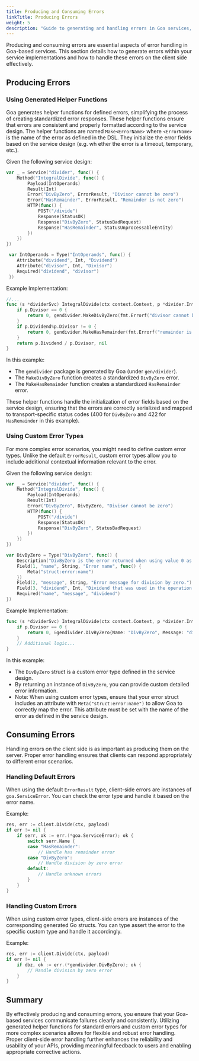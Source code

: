 ```yaml
---
title: Producing and Consuming Errors
linkTitle: Producing Errors
weight: 5
description: "Guide to generating and handling errors in Goa services, including using generated helper functions and handling errors on the client side."
---
```


Producing and consuming errors are essential aspects of error handling in
Goa-based services. This section details how to generate errors within your
service implementations and how to handle these errors on the client side
effectively.

## Producing Errors

### Using Generated Helper Functions

Goa generates helper functions for defined errors, simplifying the process of
creating standardized error responses. These helper functions ensure that errors
are consistent and properly formatted according to the service design.  The
helper functions are named `Make<ErrorName>` where `<ErrorName>` is the name of
the error as defined in the DSL. They initialize the error fields based on the
service design (e.g. wh ether the error is a timeout, temporary, etc.).

Given the following service design:

```go
var _ = Service("divider", func() {
    Method("IntegralDivide", func() {
        Payload(IntOperands)
        Result(Int)
        Error("DivByZero", ErrorResult, "Divisor cannot be zero")
        Error("HasRemainder", ErrorResult, "Remainder is not zero")
        HTTP(func() {
            POST("/divide")
            Response(StatusOK)
            Response("DivByZero", StatusBadRequest)
            Response("HasRemainder", StatusUnprocessableEntity)
        })
    })
})

 var IntOperands = Type("IntOperands", func() {
    Attribute("dividend", Int, "Dividend")
    Attribute("divisor", Int, "Divisor")
    Required("dividend", "divisor")
 })
```

Example Implementation:

```go
//...
func (s *dividerSvc) IntegralDivide(ctx context.Context, p *divider.IntOperands) (int, error) {
    if p.Divisor == 0 {
        return 0, gendivider.MakeDivByZero(fmt.Errorf("divisor cannot be zero"))
    }
    if p.Dividend%p.Divisor != 0 {
        return 0, gendivider.MakeHasRemainder(fmt.Errorf("remainder is %d", p.Dividend%p.Divisor))
    }
    return p.Dividend / p.Divisor, nil
}
```

In this example:

- The `gendivider` package is generated by Goa (under `gen/divider`).
- The `MakeDivByZero` function creates a standardized `DivByZero` error.
- The `MakeHasRemainder` function creates a standardized `HasRemainder` error.

These helper functions handle the initialization of error fields based on the
service design, ensuring that the errors are correctly serialized and mapped to
transport-specific status codes (400 for `DivByZero` and 422 for
`HasRemainder` in this example).

### Using Custom Error Types

For more complex error scenarios, you might need to define custom error types.
Unlike the default `ErrorResult`, custom error types allow you to include
additional contextual information relevant to the error.

Given the following service design:

```go
var _ = Service("divider", func() {
    Method("IntegralDivide", func() {
        Payload(IntOperands)
        Result(Int)
        Error("DivByZero", DivByZero, "Divisor cannot be zero")
        HTTP(func() {
            POST("/divide")
            Response(StatusOK)
            Response("DivByZero", StatusBadRequest)
        })
    })
})

var DivByZero = Type("DivByZero", func() {
    Description("DivByZero is the error returned when using value 0 as divisor.")
    Field(1, "name", String, "Error name", func() {
        Meta("struct:error:name")
    })
    Field(2, "message", String, "Error message for division by zero.")
    Field(3, "dividend", Int, "Dividend that was used in the operation.")
    Required("name", "message", "dividend")
})
```

Example Implementation:

```go
func (s *dividerSvc) IntegralDivide(ctx context.Context, p *divider.IntOperands) (int, error) {
    if p.Divisor == 0 {
        return 0, &gendivider.DivByZero{Name: "DivByZero", Message: "divisor cannot be zero", Dividend: p.Dividend}
    }
    // Additional logic...
}
```

In this example:

- The `DivByZero` struct is a custom error type defined in the service design.
- By returning an instance of `DivByZero`, you can provide custom detailed error
  information.
- Note: When using custom error types, ensure that your error struct includes an
  attribute with `Meta("struct:error:name")` to allow Goa to correctly map the
  error. This attribute must be set with the name of the error as defined in the
  service design.

## Consuming Errors

Handling errors on the client side is as important as producing them on the
server. Proper error handling ensures that clients can respond appropriately to
different error scenarios.

### Handling Default Errors

When using the default `ErrorResult` type, client-side errors are instances of
`goa.ServiceError`. You can check the error type and handle it based on the
error name.

Example:

```go
res, err := client.Divide(ctx, payload)
if err != nil {
    if serr, ok := err.(*goa.ServiceError); ok {
        switch serr.Name {
        case "HasRemainder":
            // Handle has remainder error
        case "DivByZero":
            // Handle division by zero error
        default:
            // Handle unknown errors
        }
    }
}
```

### Handling Custom Errors

When using custom error types, client-side errors are instances of the
corresponding generated Go structs. You can type assert the error to the
specific custom type and handle it accordingly.

Example:

```go
res, err := client.Divide(ctx, payload)
if err != nil {
    if dbz, ok := err.(*gendivider.DivByZero); ok {
        // Handle division by zero error
    }
}
```

## Summary

By effectively producing and consuming errors, you ensure that your Goa-based
services communicate failures clearly and consistently. Utilizing generated
helper functions for standard errors and custom error types for more complex
scenarios allows for flexible and robust error handling. Proper client-side
error handling further enhances the reliability and usability of your APIs,
providing meaningful feedback to users and enabling appropriate corrective
actions.
